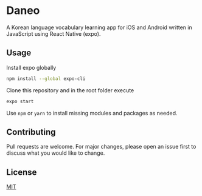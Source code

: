 # Daneo

A Korean language vocabulary learning app for iOS and Android written in JavaScript using React Native (expo).

## Usage

Install expo globally
```bash
npm install --global expo-cli
```

Clone this repository and in the root folder execute
```bash
expo start
```

Use `npm` or `yarn` to install missing modules and packages as needed.

## Contributing
Pull requests are welcome. For major changes, please open an issue first to discuss what you would like to change.

## License
[MIT](https://choosealicense.com/licenses/mit/)
